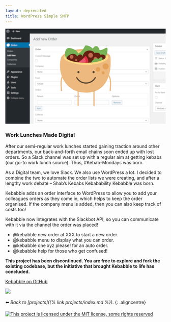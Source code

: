 ```yaml
---
layout: deprecated
title: WordPress Simple SMTP
---
```

![](/assets/img/kebs.webp)

### Work Lunches Made Digital

After our semi-regular work lunches started gaining traction around other departments, our back-and-forth email chains soon ended up with lost orders. So a Slack channel was set up with a regular aim at getting kebabs (our go-to work lunch source). Thus, #Kebab-Mondays was born.

As a Digital team, we love Slack. We also use WordPress a lot. I decided to combine the two to automate the order lists we were creating, and after a lengthy work debate – Shab’s Kebabs Kebabability Kebabble was born.

Kebabble adds an order interface to WordPress to allow you to add your colleagues orders as they come in, which helps to keep the order organised. If the company menu is added, then you can also keep track of costs too!

Kebabble now integrates with the Slackbot API, so you can communicate with it via the channel the order was placed!

*   @kebabble new order at XXX to start a new order.
*   @kebabble menu to display what you can order.
*   @kebabble one xyz please! for an auto order.
*   @kebabble help for those who get confused!

**This project has been discontinued. You are free to explore and fork the existing codebase, but the initiative that brought Kebabble to life has concluded.**

[Kebabble on GitHub](https://github.com/soup-bowl/kebabble)

[![](https://api.travis-ci.org/soup-bowl/kebabble.svg?branch=master)](https://travis-ci.org/github/soup-bowl/kebabble)

:arrow_left: _Back to [projects]({% link projects/index.md %})_.
{: .aligncentre}

[![This project is licensed under the MIT license, some rights reserved](https://www.soupbowl.io/wp-content/uploads/2018/04/mit-license-300x106.webp)](https://github.com/soup-bowl/kebabble/blob/master/LICENSE)
